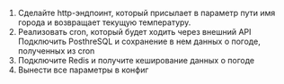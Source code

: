 1. Сделайте http-эндпоинт, который присылает в параметр пути имя города и возвращает текущую температуру. 
2. Реализовать cron, который будет ходить через внешний API Подключить PosthreSQL и сохранение в нем данных о погоде, полученных из cron 
3. Подключите Redis и получите кеширование данных о погоде 
4. Вынести все параметры в конфиг